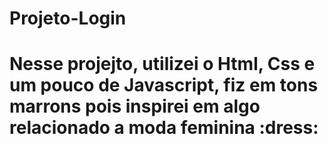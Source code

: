<h1> Projeto-Login<h1>
Nesse projejto, utilizei o Html, Css e um pouco de Javascript, fiz em tons marrons pois inspirei em algo relacionado a moda feminina :dress:

